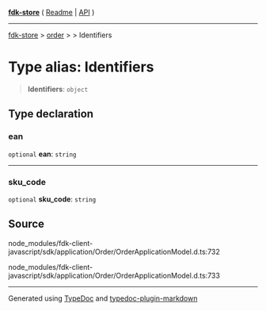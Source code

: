 [**fdk-store**](../../../README.md) ( [Readme](../../../README.md) \| [API](../../../API.md) )

---

[fdk-store](../../../API.md) > [order](../../README.md) > [<internal>](../README.md) > Identifiers

# Type alias: Identifiers

> **Identifiers**: `object`

## Type declaration

### ean

`optional` **ean**: `string`

---

### sku_code

`optional` **sku_code**: `string`

## Source

node_modules/fdk-client-javascript/sdk/application/Order/OrderApplicationModel.d.ts:732

node_modules/fdk-client-javascript/sdk/application/Order/OrderApplicationModel.d.ts:733

---

Generated using [TypeDoc](https://typedoc.org/) and [typedoc-plugin-markdown](https://www.npmjs.com/package/typedoc-plugin-markdown)
